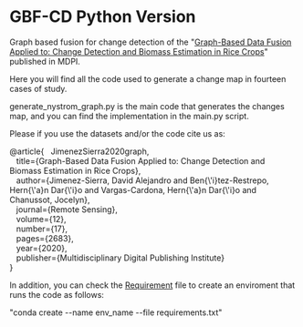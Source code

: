 # GBF-CD Python Version
Graph based fusion for change detection of the "[Graph-Based Data Fusion Applied to: Change Detection and Biomass Estimation in Rice Crops](https://www.mdpi.com/2072-4292/12/17/2683)" published in MDPI.

Here you will find all the code used to generate a change map in fourteen cases of study.

generate_nystrom_graph.py is the main code that generates the changes map, and 
you can find the implementation in the main.py script.

Please if you use the datasets and/or the code cite us as:<br/>

@article{&nbsp;&nbsp;&nbsp;JimenezSierra2020graph,<br/>
         &nbsp;&nbsp;&nbsp;title={Graph-Based Data Fusion Applied to: Change Detection and Biomass Estimation in Rice Crops},<br/>
         &nbsp;&nbsp;&nbsp;author={Jimenez-Sierra, David Alejandro and Ben{\\'i}tez-Restrepo, Hern{\\'a}n Dar{\\'i}o and Vargas-Cardona, Hern{\\'a}n Dar{\\'i}o and Chanussot, Jocelyn},<br/>
         &nbsp;&nbsp;&nbsp;journal={Remote Sensing},<br/>
         &nbsp;&nbsp;&nbsp;volume={12},<br/>
         &nbsp;&nbsp;&nbsp;number={17},<br/>
         &nbsp;&nbsp;&nbsp;pages={2683},<br/>
         &nbsp;&nbsp;&nbsp;year={2020},<br/>
         &nbsp;&nbsp;&nbsp;publisher={Multidisciplinary Digital Publishing Institute}<br/>
        }
        
In addition, you can check the [Requirement](https://github.com/DavidJimenezS/GBF-CD/blob/master/Python%20Version/requirements.txt) file to create an enviroment that runs the code as follows:

"conda create --name env_name --file requirements.txt"
